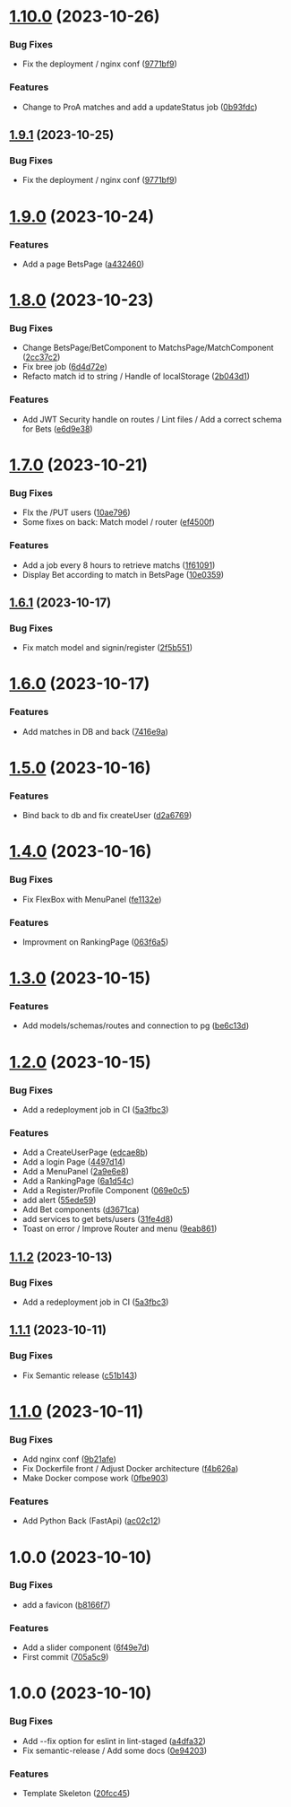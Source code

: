 # [1.10.0](https://github.com/TheoLaperrouse/BetPlatform/compare/v1.9.0...v1.10.0) (2023-10-26)


### Bug Fixes

* Fix the deployment / nginx conf ([9771bf9](https://github.com/TheoLaperrouse/BetPlatform/commit/9771bf90200c38749cca9f16875c19dae2771987))


### Features

* Change to ProA matches and add a updateStatus job ([0b93fdc](https://github.com/TheoLaperrouse/BetPlatform/commit/0b93fdcc8e23440aaf0cb1773b0953c67851fad2))

## [1.9.1](https://github.com/TheoLaperrouse/BetPlatform/compare/v1.9.0...v1.9.1) (2023-10-25)


### Bug Fixes

* Fix the deployment / nginx conf ([9771bf9](https://github.com/TheoLaperrouse/BetPlatform/commit/9771bf90200c38749cca9f16875c19dae2771987))

# [1.9.0](https://github.com/TheoLaperrouse/BetPlatform/compare/v1.8.0...v1.9.0) (2023-10-24)


### Features

* Add a page BetsPage ([a432460](https://github.com/TheoLaperrouse/BetPlatform/commit/a432460585511adcbe269a87aeb69e19aee9e899))

# [1.8.0](https://github.com/TheoLaperrouse/BetPlatform/compare/v1.7.0...v1.8.0) (2023-10-23)


### Bug Fixes

* Change BetsPage/BetComponent to MatchsPage/MatchComponent ([2cc37c2](https://github.com/TheoLaperrouse/BetPlatform/commit/2cc37c2f4d1a30a507138ac0870056037114f5de))
* Fix bree job ([6d4d72e](https://github.com/TheoLaperrouse/BetPlatform/commit/6d4d72e758be3d3d69b778fab8b848367e592dff))
* Refacto match id to string / Handle of localStorage ([2b043d1](https://github.com/TheoLaperrouse/BetPlatform/commit/2b043d1ce4d788783fd996a0d1aaefd88a3f968b))


### Features

* Add JWT Security handle on routes / Lint files / Add a correct schema for Bets ([e6d9e38](https://github.com/TheoLaperrouse/BetPlatform/commit/e6d9e38de0910d477c12581beec61f6c8b94bc5c))

# [1.7.0](https://github.com/TheoLaperrouse/BetPlatform/compare/v1.6.1...v1.7.0) (2023-10-21)


### Bug Fixes

* FIx the /PUT users ([10ae796](https://github.com/TheoLaperrouse/BetPlatform/commit/10ae796104c3ec231e13a8e3cba3559bf83961d1))
* Some fixes on back: Match model / router ([ef4500f](https://github.com/TheoLaperrouse/BetPlatform/commit/ef4500f593683bab3a7d2848d79312be3d444760))


### Features

* Add a job every 8 hours to retrieve matchs ([1f61091](https://github.com/TheoLaperrouse/BetPlatform/commit/1f61091be6f943ca18a36b806a12f5768c0a2d4d))
* Display Bet according to match in BetsPage ([10e0359](https://github.com/TheoLaperrouse/BetPlatform/commit/10e03595975a8c4629d3183590452225049045f4))

## [1.6.1](https://github.com/TheoLaperrouse/BetPlatform/compare/v1.6.0...v1.6.1) (2023-10-17)


### Bug Fixes

* Fix match model and signin/register ([2f5b551](https://github.com/TheoLaperrouse/BetPlatform/commit/2f5b55119a222ad80f40b113fd606fb0048b0071))

# [1.6.0](https://github.com/TheoLaperrouse/BetPlatform/compare/v1.5.0...v1.6.0) (2023-10-17)


### Features

* Add matches in DB and back ([7416e9a](https://github.com/TheoLaperrouse/BetPlatform/commit/7416e9a5eb09181cf5c0106d43f8bc524269c528))

# [1.5.0](https://github.com/TheoLaperrouse/BetPlatform/compare/v1.4.0...v1.5.0) (2023-10-16)


### Features

* Bind back to db and fix createUser ([d2a6769](https://github.com/TheoLaperrouse/BetPlatform/commit/d2a676916b12f567ea974d4a6112bc6f1d818e2e))

# [1.4.0](https://github.com/TheoLaperrouse/BetPlatform/compare/v1.3.0...v1.4.0) (2023-10-16)


### Bug Fixes

* Fix FlexBox with MenuPanel ([fe1132e](https://github.com/TheoLaperrouse/BetPlatform/commit/fe1132e356d975b330253ff31520c9a1f372c86a))


### Features

* Improvment on RankingPage ([063f6a5](https://github.com/TheoLaperrouse/BetPlatform/commit/063f6a50498be5cd7dbea356e61dc713b09c635f))

# [1.3.0](https://github.com/TheoLaperrouse/BetPlatform/compare/v1.2.0...v1.3.0) (2023-10-15)


### Features

* Add models/schemas/routes and connection to pg ([be6c13d](https://github.com/TheoLaperrouse/BetPlatform/commit/be6c13d03345f62146cd5b9846614dc0feff48d1))

# [1.2.0](https://github.com/TheoLaperrouse/BetPlatform/compare/v1.1.1...v1.2.0) (2023-10-15)


### Bug Fixes

* Add a redeployment job in CI ([5a3fbc3](https://github.com/TheoLaperrouse/BetPlatform/commit/5a3fbc3cdd01e91af280215061ba8736def18a81))


### Features

* Add a CreateUserPage ([edcae8b](https://github.com/TheoLaperrouse/BetPlatform/commit/edcae8b347d9e8c05d784a903b29976109c06921))
* Add a login Page ([4497d14](https://github.com/TheoLaperrouse/BetPlatform/commit/4497d1488bceb3e0f01d8ec89c2593cc43c35ed0))
* Add a MenuPanel ([2a9e6e8](https://github.com/TheoLaperrouse/BetPlatform/commit/2a9e6e83b8cd6fbefe6586f5b57e39b4ec7f0af4))
* Add a RankingPage ([6a1d54c](https://github.com/TheoLaperrouse/BetPlatform/commit/6a1d54c96552c611774acf3aa27ab13e1ddb0868))
* Add a Register/Profile Component ([069e0c5](https://github.com/TheoLaperrouse/BetPlatform/commit/069e0c54afcb49222d1cfe166cc6cd09924b7935))
* add alert ([55ede59](https://github.com/TheoLaperrouse/BetPlatform/commit/55ede595df1385dd6a38b39c068d1f9cbe6527a8))
* Add Bet components ([d3671ca](https://github.com/TheoLaperrouse/BetPlatform/commit/d3671caa1592fca5f32c7e3459454e882c27c962))
* add services to get bets/users ([31fe4d8](https://github.com/TheoLaperrouse/BetPlatform/commit/31fe4d8f05def05d17b69b57d07bb0c08d9f6bfd))
* Toast on error / Improve Router and menu ([9eab861](https://github.com/TheoLaperrouse/BetPlatform/commit/9eab861d960a193e445a6221c581b13a56f91d35))

## [1.1.2](https://github.com/TheoLaperrouse/BetPlatform/compare/v1.1.1...v1.1.2) (2023-10-13)


### Bug Fixes

* Add a redeployment job in CI ([5a3fbc3](https://github.com/TheoLaperrouse/BetPlatform/commit/5a3fbc3cdd01e91af280215061ba8736def18a81))

## [1.1.1](https://github.com/TheoLaperrouse/BetPlatform/compare/v1.1.0...v1.1.1) (2023-10-11)


### Bug Fixes

* Fix Semantic release ([c51b143](https://github.com/TheoLaperrouse/BetPlatform/commit/c51b143d0c77b75e527cb4e7521c397271968af7))

# [1.1.0](https://github.com/TheoLaperrouse/BetPlatform/compare/v1.0.0...v1.1.0) (2023-10-11)


### Bug Fixes

* Add nginx conf ([9b21afe](https://github.com/TheoLaperrouse/BetPlatform/commit/9b21afe10f567280bbcdba34ee64da1b6e28329b))
* Fix Dockerfile front / Adjust Docker architecture ([f4b626a](https://github.com/TheoLaperrouse/BetPlatform/commit/f4b626a00b0faa713646437304494781e6cb7a49))
* Make Docker compose work ([0fbe903](https://github.com/TheoLaperrouse/BetPlatform/commit/0fbe90304d28209046d0a4a69acee823ccad88fb))


### Features

* Add Python Back (FastApi) ([ac02c12](https://github.com/TheoLaperrouse/BetPlatform/commit/ac02c121b34a69019b9f8213ea0618b4c4afcd67))

# 1.0.0 (2023-10-10)


### Bug Fixes

* add a favicon ([b8166f7](https://github.com/TheoLaperrouse/BetPlatform/commit/b8166f7379e8c26a19ddf49c66928878dcc5b8f0))


### Features

* Add a slider component ([6f49e7d](https://github.com/TheoLaperrouse/BetPlatform/commit/6f49e7d284244bb525627b6e3fe5b1f6df014af4))
* First commit ([705a5c9](https://github.com/TheoLaperrouse/BetPlatform/commit/705a5c915cd2f33c52cf0594e6eb6ccbab032482))

# 1.0.0 (2023-10-10)


### Bug Fixes

* Add --fix option for eslint in lint-staged ([a4dfa32](https://github.com/TheoLaperrouse/TemplateViteVue3/commit/a4dfa32655f771b90f22620853cb7b3a53d8a10a))
* Fix semantic-release / Add some docs ([0e94203](https://github.com/TheoLaperrouse/TemplateViteVue3/commit/0e94203672ec8d50c16b1870ca3199e31a28fb0a))


### Features

* Template Skeleton ([20fcc45](https://github.com/TheoLaperrouse/TemplateViteVue3/commit/20fcc45fb9d36d03b09078d5d27da515d2e039a0))
